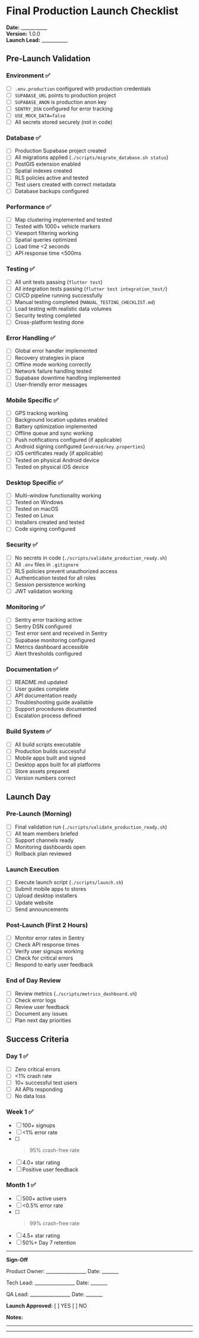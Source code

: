 # Final Production Launch Checklist

**Date:** ___________  
**Version:** 1.0.0  
**Launch Lead:** ___________

## Pre-Launch Validation

### Environment ✅
- [ ] `.env.production` configured with production credentials
- [ ] `SUPABASE_URL` points to production project
- [ ] `SUPABASE_ANON` is production anon key
- [ ] `SENTRY_DSN` configured for error tracking
- [ ] `USE_MOCK_DATA=false`
- [ ] All secrets stored securely (not in code)

### Database ✅
- [ ] Production Supabase project created
- [ ] All migrations applied (`./scripts/migrate_database.sh status`)
- [ ] PostGIS extension enabled
- [ ] Spatial indexes created
- [ ] RLS policies active and tested
- [ ] Test users created with correct metadata
- [ ] Database backups configured

### Performance ✅
- [ ] Map clustering implemented and tested
- [ ] Tested with 1000+ vehicle markers
- [ ] Viewport filtering working
- [ ] Spatial queries optimized
- [ ] Load time <2 seconds
- [ ] API response time <500ms

### Testing ✅
- [ ] All unit tests passing (`flutter test`)
- [ ] All integration tests passing (`flutter test integration_test/`)
- [ ] CI/CD pipeline running successfully
- [ ] Manual testing completed (`MANUAL_TESTING_CHECKLIST.md`)
- [ ] Load testing with realistic data volumes
- [ ] Security testing completed
- [ ] Cross-platform testing done

### Error Handling ✅
- [ ] Global error handler implemented
- [ ] Recovery strategies in place
- [ ] Offline mode working correctly
- [ ] Network failure handling tested
- [ ] Supabase downtime handling implemented
- [ ] User-friendly error messages

### Mobile Specific ✅
- [ ] GPS tracking working
- [ ] Background location updates enabled
- [ ] Battery optimization implemented
- [ ] Offline queue and sync working
- [ ] Push notifications configured (if applicable)
- [ ] Android signing configured (`android/key.properties`)
- [ ] iOS certificates ready (if applicable)
- [ ] Tested on physical Android device
- [ ] Tested on physical iOS device

### Desktop Specific ✅
- [ ] Multi-window functionality working
- [ ] Tested on Windows
- [ ] Tested on macOS
- [ ] Tested on Linux
- [ ] Installers created and tested
- [ ] Code signing configured

### Security ✅
- [ ] No secrets in code (`./scripts/validate_production_ready.sh`)
- [ ] All `.env` files in `.gitignore`
- [ ] RLS policies prevent unauthorized access
- [ ] Authentication tested for all roles
- [ ] Session persistence working
- [ ] JWT validation working

### Monitoring ✅
- [ ] Sentry error tracking active
- [ ] Sentry DSN configured
- [ ] Test error sent and received in Sentry
- [ ] Supabase monitoring configured
- [ ] Metrics dashboard accessible
- [ ] Alert thresholds configured

### Documentation ✅
- [ ] README.md updated
- [ ] User guides complete
- [ ] API documentation ready
- [ ] Troubleshooting guide available
- [ ] Support procedures documented
- [ ] Escalation process defined

### Build System ✅
- [ ] All build scripts executable
- [ ] Production builds successful
- [ ] Mobile apps built and signed
- [ ] Desktop apps built for all platforms
- [ ] Store assets prepared
- [ ] Version numbers correct

## Launch Day

### Pre-Launch (Morning)
- [ ] Final validation run (`./scripts/validate_production_ready.sh`)
- [ ] All team members briefed
- [ ] Support channels ready
- [ ] Monitoring dashboards open
- [ ] Rollback plan reviewed

### Launch Execution
- [ ] Execute launch script (`./scripts/launch.sh`)
- [ ] Submit mobile apps to stores
- [ ] Upload desktop installers
- [ ] Update website
- [ ] Send announcements

### Post-Launch (First 2 Hours)
- [ ] Monitor error rates in Sentry
- [ ] Check API response times
- [ ] Verify user signups working
- [ ] Check for critical errors
- [ ] Respond to early user feedback

### End of Day Review
- [ ] Review metrics (`./scripts/metrics_dashboard.sh`)
- [ ] Check error logs
- [ ] Review user feedback
- [ ] Document any issues
- [ ] Plan next day priorities

## Success Criteria

### Day 1 ✅
- [ ] Zero critical errors
- [ ] <1% crash rate
- [ ] 10+ successful test users
- [ ] All APIs responding
- [ ] No data loss

### Week 1 ✅
- [ ] 100+ signups
- [ ] <1% error rate
- [ ] >95% crash-free rate
- [ ] 4.0+ star rating
- [ ] Positive user feedback

### Month 1 ✅
- [ ] 500+ active users
- [ ] <0.5% error rate
- [ ] >99% crash-free rate
- [ ] 4.5+ star rating
- [ ] 50%+ Day 7 retention

---

**Sign-Off**

Product Owner: _________________ Date: _______

Tech Lead: _________________ Date: _______

QA Lead: _________________ Date: _______

**Launch Approved:** [ ] YES  [ ] NO

**Notes:**
_____________________________________________
_____________________________________________
